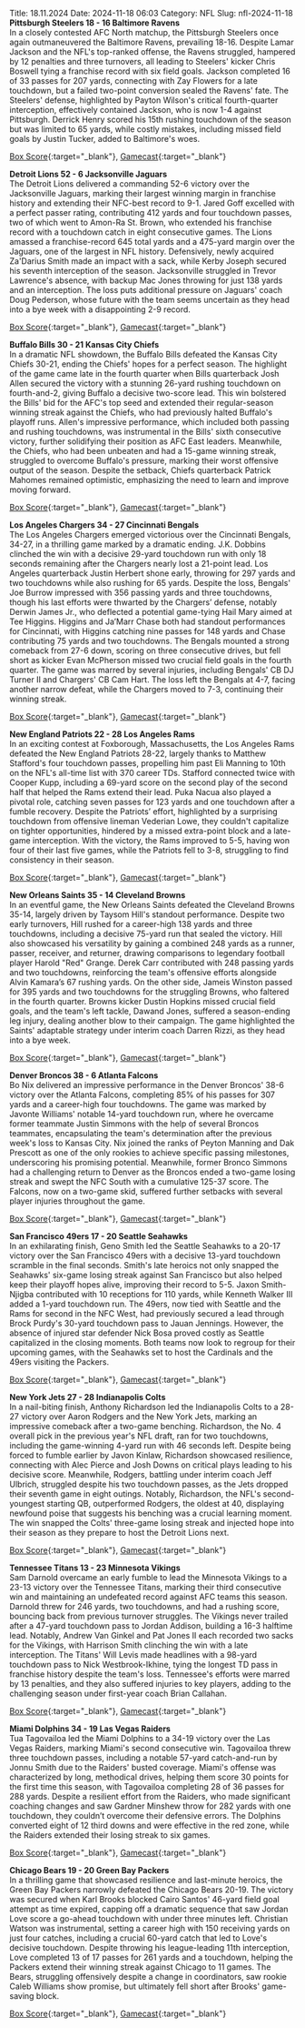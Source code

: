Title: 18.11.2024
Date: 2024-11-18 06:03
Category: NFL 
Slug: nfl-2024-11-18 
**Pittsburgh Steelers 18 - 16 Baltimore Ravens**  
In a closely contested AFC North matchup, the Pittsburgh Steelers once again outmaneuvered the Baltimore Ravens, prevailing 18-16. Despite Lamar Jackson and the NFL's top-ranked offense, the Ravens struggled, hampered by 12 penalties and three turnovers, all leading to Steelers' kicker Chris Boswell tying a franchise record with six field goals. Jackson completed 16 of 33 passes for 207 yards, connecting with Zay Flowers for a late touchdown, but a failed two-point conversion sealed the Ravens' fate. The Steelers' defense, highlighted by Payton Wilson's critical fourth-quarter interception, effectively contained Jackson, who is now 1-4 against Pittsburgh. Derrick Henry scored his 15th rushing touchdown of the season but was limited to 65 yards, while costly mistakes, including missed field goals by Justin Tucker, added to Baltimore's woes. 

[Box Score](https://www.espn.com/nfl/boxscore/_/gameId/401671630){:target="_blank"}, [Gamecast](/nfl/recap/_/gameId/401671630/ravens-steelers){:target="_blank"}<br>

**Detroit Lions 52 - 6 Jacksonville Jaguars**  
The Detroit Lions delivered a commanding 52-6 victory over the Jacksonville Jaguars, marking their largest winning margin in franchise history and extending their NFC-best record to 9-1. Jared Goff excelled with a perfect passer rating, contributing 412 yards and four touchdown passes, two of which went to Amon-Ra St. Brown, who extended his franchise record with a touchdown catch in eight consecutive games. The Lions amassed a franchise-record 645 total yards and a 475-yard margin over the Jaguars, one of the largest in NFL history. Defensively, newly acquired Za'Darius Smith made an impact with a sack, while Kerby Joseph secured his seventh interception of the season. Jacksonville struggled in Trevor Lawrence's absence, with backup Mac Jones throwing for just 138 yards and an interception. The loss puts additional pressure on Jaguars' coach Doug Pederson, whose future with the team seems uncertain as they head into a bye week with a disappointing 2-9 record. 

[Box Score](https://www.espn.com/nfl/boxscore/_/gameId/401671642){:target="_blank"}, [Gamecast](/nfl/recap/_/gameId/401671642/jaguars-lions){:target="_blank"}<br>

**Buffalo Bills 30 - 21 Kansas City Chiefs**  
In a dramatic NFL showdown, the Buffalo Bills defeated the Kansas City Chiefs 30-21, ending the Chiefs' hopes for a perfect season. The highlight of the game came late in the fourth quarter when Bills quarterback Josh Allen secured the victory with a stunning 26-yard rushing touchdown on fourth-and-2, giving Buffalo a decisive two-score lead. This win bolstered the Bills' bid for the AFC's top seed and extended their regular-season winning streak against the Chiefs, who had previously halted Buffalo's playoff runs. Allen's impressive performance, which included both passing and rushing touchdowns, was instrumental in the Bills' sixth consecutive victory, further solidifying their position as AFC East leaders. Meanwhile, the Chiefs, who had been unbeaten and had a 15-game winning streak, struggled to overcome Buffalo's pressure, marking their worst offensive output of the season. Despite the setback, Chiefs quarterback Patrick Mahomes remained optimistic, emphasizing the need to learn and improve moving forward. 

[Box Score](https://www.espn.com/nfl/boxscore/_/gameId/401671665){:target="_blank"}, [Gamecast](/nfl/recap/_/gameId/401671665/chiefs-bills){:target="_blank"}<br>

**Los Angeles Chargers 34 - 27 Cincinnati Bengals**  
The Los Angeles Chargers emerged victorious over the Cincinnati Bengals, 34-27, in a thrilling game marked by a dramatic ending. J.K. Dobbins clinched the win with a decisive 29-yard touchdown run with only 18 seconds remaining after the Chargers nearly lost a 21-point lead. Los Angeles quarterback Justin Herbert shone early, throwing for 297 yards and two touchdowns while also rushing for 65 yards. Despite the loss, Bengals' Joe Burrow impressed with 356 passing yards and three touchdowns, though his last efforts were thwarted by the Chargers’ defense, notably Derwin James Jr., who deflected a potential game-tying Hail Mary aimed at Tee Higgins. Higgins and Ja’Marr Chase both had standout performances for Cincinnati, with Higgins catching nine passes for 148 yards and Chase contributing 75 yards and two touchdowns. The Bengals mounted a strong comeback from 27-6 down, scoring on three consecutive drives, but fell short as kicker Evan McPherson missed two crucial field goals in the fourth quarter. The game was marred by several injuries, including Bengals' CB DJ Turner II and Chargers' CB Cam Hart. The loss left the Bengals at 4-7, facing another narrow defeat, while the Chargers moved to 7-3, continuing their winning streak. 

[Box Score](https://www.espn.com/nfl/boxscore/_/gameId/401671675){:target="_blank"}, [Gamecast](/nfl/recap/_/gameId/401671675/bengals-chargers){:target="_blank"}<br>

**New England Patriots 22 - 28 Los Angeles Rams**  
In an exciting contest at Foxborough, Massachusetts, the Los Angeles Rams defeated the New England Patriots 28-22, largely thanks to Matthew Stafford's four touchdown passes, propelling him past Eli Manning to 10th on the NFL's all-time list with 370 career TDs. Stafford connected twice with Cooper Kupp, including a 69-yard score on the second play of the second half that helped the Rams extend their lead. Puka Nacua also played a pivotal role, catching seven passes for 123 yards and one touchdown after a fumble recovery. Despite the Patriots’ effort, highlighted by a surprising touchdown from offensive lineman Vederian Lowe, they couldn't capitalize on tighter opportunities, hindered by a missed extra-point block and a late-game interception. With the victory, the Rams improved to 5-5, having won four of their last five games, while the Patriots fell to 3-8, struggling to find consistency in their season. 

[Box Score](https://www.espn.com/nfl/boxscore/_/gameId/401671701){:target="_blank"}, [Gamecast](/nfl/recap/_/gameId/401671701/rams-patriots){:target="_blank"}<br>

**New Orleans Saints 35 - 14 Cleveland Browns**  
In an eventful game, the New Orleans Saints defeated the Cleveland Browns 35-14, largely driven by Taysom Hill's standout performance. Despite two early turnovers, Hill rushed for a career-high 138 yards and three touchdowns, including a decisive 75-yard run that sealed the victory. Hill also showcased his versatility by gaining a combined 248 yards as a runner, passer, receiver, and returner, drawing comparisons to legendary football player Harold "Red" Grange. Derek Carr contributed with 248 passing yards and two touchdowns, reinforcing the team's offensive efforts alongside Alvin Kamara’s 67 rushing yards. On the other side, Jameis Winston passed for 395 yards and two touchdowns for the struggling Browns, who faltered in the fourth quarter. Browns kicker Dustin Hopkins missed crucial field goals, and the team's left tackle, Dawand Jones, suffered a season-ending leg injury, dealing another blow to their campaign. The game highlighted the Saints' adaptable strategy under interim coach Darren Rizzi, as they head into a bye week. 

[Box Score](https://www.espn.com/nfl/boxscore/_/gameId/401671746){:target="_blank"}, [Gamecast](/nfl/recap/_/gameId/401671746/browns-saints){:target="_blank"}<br>

**Denver Broncos 38 - 6 Atlanta Falcons**  
Bo Nix delivered an impressive performance in the Denver Broncos' 38-6 victory over the Atlanta Falcons, completing 85% of his passes for 307 yards and a career-high four touchdowns. The game was marked by Javonte Williams' notable 14-yard touchdown run, where he overcame former teammate Justin Simmons with the help of several Broncos teammates, encapsulating the team's determination after the previous week's loss to Kansas City. Nix joined the ranks of Peyton Manning and Dak Prescott as one of the only rookies to achieve specific passing milestones, underscoring his promising potential. Meanwhile, former Bronco Simmons had a challenging return to Denver as the Broncos ended a two-game losing streak and swept the NFC South with a cumulative 125-37 score. The Falcons, now on a two-game skid, suffered further setbacks with several player injuries throughout the game. 

[Box Score](https://www.espn.com/nfl/boxscore/_/gameId/401671748){:target="_blank"}, [Gamecast](/nfl/recap/_/gameId/401671748/falcons-broncos){:target="_blank"}<br>

**San Francisco 49ers 17 - 20 Seattle Seahawks**  
In an exhilarating finish, Geno Smith led the Seattle Seahawks to a 20-17 victory over the San Francisco 49ers with a decisive 13-yard touchdown scramble in the final seconds. Smith's late heroics not only snapped the Seahawks' six-game losing streak against San Francisco but also helped keep their playoff hopes alive, improving their record to 5-5. Jaxon Smith-Njigba contributed with 10 receptions for 110 yards, while Kenneth Walker III added a 1-yard touchdown run. The 49ers, now tied with Seattle and the Rams for second in the NFC West, had previously secured a lead through Brock Purdy's 30-yard touchdown pass to Jauan Jennings. However, the absence of injured star defender Nick Bosa proved costly as Seattle capitalized in the closing moments. Both teams now look to regroup for their upcoming games, with the Seahawks set to host the Cardinals and the 49ers visiting the Packers. 

[Box Score](https://www.espn.com/nfl/boxscore/_/gameId/401671757){:target="_blank"}, [Gamecast](/nfl/recap/_/gameId/401671757/seahawks-49ers){:target="_blank"}<br>

**New York Jets 27 - 28 Indianapolis Colts**  
In a nail-biting finish, Anthony Richardson led the Indianapolis Colts to a 28-27 victory over Aaron Rodgers and the New York Jets, marking an impressive comeback after a two-game benching. Richardson, the No. 4 overall pick in the previous year's NFL draft, ran for two touchdowns, including the game-winning 4-yard run with 46 seconds left. Despite being forced to fumble earlier by Javon Kinlaw, Richardson showcased resilience, connecting with Alec Pierce and Josh Downs on critical plays leading to his decisive score. Meanwhile, Rodgers, battling under interim coach Jeff Ulbrich, struggled despite his two touchdown passes, as the Jets dropped their seventh game in eight outings. Notably, Richardson, the NFL's second-youngest starting QB, outperformed Rodgers, the oldest at 40, displaying newfound poise that suggests his benching was a crucial learning moment. The win snapped the Colts' three-game losing streak and injected hope into their season as they prepare to host the Detroit Lions next. 

[Box Score](https://www.espn.com/nfl/boxscore/_/gameId/401671782){:target="_blank"}, [Gamecast](/nfl/recap/_/gameId/401671782/colts-jets){:target="_blank"}<br>

**Tennessee Titans 13 - 23 Minnesota Vikings**  
Sam Darnold overcame an early fumble to lead the Minnesota Vikings to a 23-13 victory over the Tennessee Titans, marking their third consecutive win and maintaining an undefeated record against AFC teams this season. Darnold threw for 246 yards, two touchdowns, and had a rushing score, bouncing back from previous turnover struggles. The Vikings never trailed after a 47-yard touchdown pass to Jordan Addison, building a 16-3 halftime lead. Notably, Andrew Van Ginkel and Pat Jones II each recorded two sacks for the Vikings, with Harrison Smith clinching the win with a late interception. The Titans' Will Levis made headlines with a 98-yard touchdown pass to Nick Westbrook-Ikhine, tying the longest TD pass in franchise history despite the team's loss. Tennessee's efforts were marred by 13 penalties, and they also suffered injuries to key players, adding to the challenging season under first-year coach Brian Callahan. 

[Box Score](https://www.espn.com/nfl/boxscore/_/gameId/401671824){:target="_blank"}, [Gamecast](/nfl/recap/_/gameId/401671824/vikings-titans){:target="_blank"}<br>

**Miami Dolphins 34 - 19 Las Vegas Raiders**  
Tua Tagovailoa led the Miami Dolphins to a 34-19 victory over the Las Vegas Raiders, marking Miami's second consecutive win. Tagovailoa threw three touchdown passes, including a notable 57-yard catch-and-run by Jonnu Smith due to the Raiders' busted coverage. Miami's offense was characterized by long, methodical drives, helping them score 30 points for the first time this season, with Tagovailoa completing 28 of 36 passes for 288 yards. Despite a resilient effort from the Raiders, who made significant coaching changes and saw Gardner Minshew throw for 282 yards with one touchdown, they couldn’t overcome their defensive errors. The Dolphins converted eight of 12 third downs and were effective in the red zone, while the Raiders extended their losing streak to six games. 

[Box Score](https://www.espn.com/nfl/boxscore/_/gameId/401671851){:target="_blank"}, [Gamecast](/nfl/recap/_/gameId/401671851/raiders-dolphins){:target="_blank"}<br>

**Chicago Bears 19 - 20 Green Bay Packers**  
In a thrilling game that showcased resilience and last-minute heroics, the Green Bay Packers narrowly defeated the Chicago Bears 20-19. The victory was secured when Karl Brooks blocked Cairo Santos' 46-yard field goal attempt as time expired, capping off a dramatic sequence that saw Jordan Love score a go-ahead touchdown with under three minutes left. Christian Watson was instrumental, setting a career high with 150 receiving yards on just four catches, including a crucial 60-yard catch that led to Love's decisive touchdown. Despite throwing his league-leading 11th interception, Love completed 13 of 17 passes for 261 yards and a touchdown, helping the Packers extend their winning streak against Chicago to 11 games. The Bears, struggling offensively despite a change in coordinators, saw rookie Caleb Williams show promise, but ultimately fell short after Brooks' game-saving block. 

[Box Score](https://www.espn.com/nfl/boxscore/_/gameId/401671869){:target="_blank"}, [Gamecast](/nfl/recap/_/gameId/401671869/packers-bears){:target="_blank"}<br>

